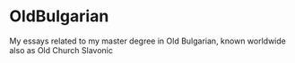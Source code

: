 # OldBulgarian
My essays related to my master degree in Old Bulgarian, known worldwide also as Old Church Slavonic
